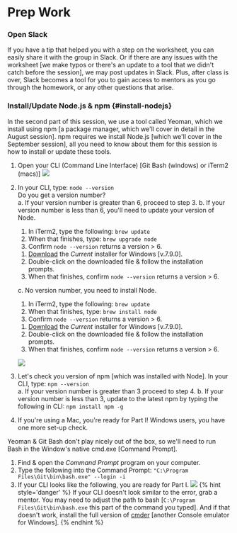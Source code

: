# Prep Work

### Open Slack

If you have a tip that helped you with a step on the worksheet, you can easily share it with the group in Slack. Or if there are any issues with the worksheet [we make typos or there's an update to a tool that we didn't catch before the session], we may post updates in Slack. Plus, after class is over, Slack becomes a tool for you to gain access to mentors as you go through the homework, or any other questions that arise.

### Install/Update Node.js & npm {#install-nodejs}

In the second part of this session, we use a tool called Yeoman, which we install using npm [a package manager, which we'll cover in detail in the August session]. npm requires we install Node.js [which we'll cover in the September session], all you need to know about them for this session is how to install or update these tools.

1.  Open your CLI (Command Line Interface) [Git Bash (windows) or iTerm2 (macs)]
![](../images/3.png)

2.  In your CLI, type: ``node --version``  
    Do you get a version number?  
    a. If your version number is greater than 6, proceed to step 3.
    b. If your version number is less than 6, you'll need to update your version of Node.
    <!--sec data-title="Mac" data-id="sectionUpdateMac" data-show=true data-collapse=true ces-->
    1. In iTerm2, type the following: ``brew update``
    2. When that finishes, type: ``brew upgrade node``
    3. Confirm ``node --version`` returns a version > 6.
    <!--endsec-->
    <!--sec data-title="Windows" data-id="sectionUpdateWindows" data-show=true data-collapse=true ces-->
    1. [Download](https://nodejs.org/en/) the _Current_ installer for Windows [v.7.9.0].
    2. Double-click on the downloaded file & follow the installation prompts.
    3. When that finishes, confirm ``node --version`` returns a version > 6.
    <!--endsec-->
    c. No version number, you need to install Node.
    <!--sec data-title="Mac" data-id="sectionInstallMac" data-show=true data-collapse=true ces-->
    1. In iTerm2, type the following: ``brew update``
    2. When that finishes, type: ``brew install node``
    3. Confirm ``node --version`` returns a version > 6.
    <!--endsec-->
    <!--sec data-title="Windows" data-id="sectionInstallWindows" data-show=true data-collapse=true ces-->
    1. [Download](https://nodejs.org/en/) the _Current_ installer for Windows [v.7.9.0].
    2. Double-click on the downloaded file & follow the installation prompts.
    3. When that finishes, confirm ``node --version`` returns a version > 6.
    <!--endsec-->  
    [![](../images/4.png)](http://nodejs.org )

3. Let's check you version of npm [which was installed with Node].
   In your CLI, type: ``npm --version``  
   a. If your version number is greater than 3 proceed to step 4.
   b. If your version number is less than 3, update to the latest npm by typing the following in CLI: ``npm install npm -g``

4. If you're using a Mac, you're ready for Part I! Windows users, you have one more set-up check.

<!--sec data-title="Windows" data-id="section1" data-show=true data-collapse=true ces-->
Yeoman & Git Bash don't play nicely out of the box, so we'll need to run Bash in the Window's native cmd.exe [Command Prompt].
1. Find & open the _Command Prompt_ program on your computer.
2. Type the following into the Command Prompt: ``"C:\Program Files\Git\bin\bash.exe" --login -i``
3. If your CLI looks like the following, you are ready for Part I.
![](../images/windows-cmd-bash.png)
{% hint style='danger' %}
If your CLI doesn't look similar to the error, grab a mentor. You may need to adjust the path to bash [``C:\Program Files\Git\bin\bash.exe`` this part of the command you typed]. And if that doesn't work, install the full version of [cmder](http://cmder.net/) [another Console emulator for Windows].
{% endhint %}
<!--endsec-->
